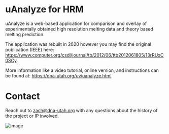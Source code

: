 # uAnalyze for HRM

uAnalyze is a web-based application for comparison and overlay of experimentally obtained high resolution melting data and theory based melting prediction.  

The application was rebuilt in 2020 however you may find the original publication (IEEE) here: https://www.computer.org/csdl/journal/tb/2012/06/ttb2012061805/13rRUxC0SCy.

More information like a video tutorial, online version, and instructions can be found at: https://dna-utah.org/uv/uanalyze.html

# Contact
Reach out to zach@dna-utah.org with any questions about the history of the project or IP involved.




![image](https://github.com/zachdwight/uAnalyze-HRM/assets/5149528/27616cfd-e44a-40da-bbe7-8521b262a656)

